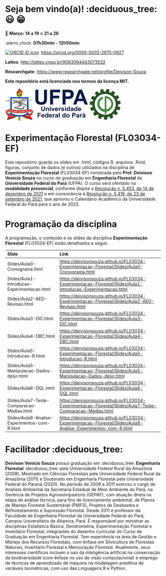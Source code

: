 
<!-- README.md is generated from README.Rmd.. Please edit that file. -->
<!-- badges: start -->
<!-- badges: end -->
<!-- Emprestei a função list_github_files() da Curso-R. (https://github.com/curso-r). A ideia desse readme emprestei da Curso-R. Achei excelente!-->

# Seja bem vindo(a)! :deciduous\_tree: :smiley: :grin:

:calendar: **Março: 14 a 19** e **21 a 26**

:alarm\_clock: **07h30min - 12h50min**

<div itemscope="" itemtype="https://schema.org/Person">

<a itemprop="sameAs" content="https://orcid.org/0000-0002-2975-0927" href="https://orcid.org/0000-0002-2975-0927" target="orcid.widget" rel="me noopener noreferrer" style="vertical-align:top;"><img src="https://orcid.org/sites/default/files/images/orcid_16x16.png" style="width:1em;margin-right:.5em;" alt="ORCID iD icon">https://orcid.org/0000-0002-2975-0927</a>

</div>

**Lattes**: <http://lattes.cnpq.br/9063094443073532>

**Researchgate**: <https://www.researchgate.net/profile/Deivison-Souza>

**Este repositório está licenciado nos termos da licença MIT.**

<div>
<img src="Slides/fig/slide-title/ufpa2.png" width="270" align="middle" class="center">
<img src="Slides/fig/slide-title/forest.png" width="100" align="middle" class="center">
<div>

# Experimentação Florestal (FL03034-EF)

Este repositório guarda os slides em .html, códigos R, arquivos .Rmd,
figuras, conjunto de dados (e outros) utilizados na disciplina de
**Experimentação Florestal** (FL03034-EF) ministrada pelo
**Prof. Deivison Venicio Souza** no curso de graduação em **Engenharia
Florestal** da **Universidade Federal do Pará** (UFPA). O curso será
ofertado na **modalidade presencial**, conforme dispõe a [Resolução
n. 5.453, de 14 de dezembro de
2021](https://sege.ufpa.br/boletim_interno/downloads/resolucoes/consepe/2021/5453%20Aprova%20a%20Resolu%C3%A7%C3%A3o%20sobre%20o%20retorno%20das%20Atividades%20Presenciais.pdf)
e em consonância à [Resolução n. 5.419, de 23 de setembro de
2021](http://proeg.ufpa.br/images/Artigos/Academico/Calendarios/Resolucao-n-5419-2021-CONSEPE-Aprova-o-calendario-academico-para-o-ano-letivo-de-2022.pdf),
que aprovou o Calendário Acadêmico da Universidade Federal do Pará para
o ano de 2022.

# Programação da disciplina

A programação, o conteúdo e os slides da disciplina **Experimentação
Florestal** (FL03034-EF) estão detalhados a seguir.

| Slide                                        | Link                                                                                                            |
|:---------------------------------------------|:----------------------------------------------------------------------------------------------------------------|
| Slides/Aula0-Cronograma.html                 | <https://deivisonsouza.github.io/FL03034-Experimentacao-Florestal/Slides/Aula0-Cronograma.html>                 |
| Slides/Aula1-Introducao-Experimentacao.html  | <https://deivisonsouza.github.io/FL03034-Experimentacao-Florestal/Slides/Aula1-Introducao-Experimentacao.html>  |
| Slides/Aula2-AED-Revisao.html                | <https://deivisonsouza.github.io/FL03034-Experimentacao-Florestal/Slides/Aula2-AED-Revisao.html>                |
| Slides/Aula3-DIC.html                        | <https://deivisonsouza.github.io/FL03034-Experimentacao-Florestal/Slides/Aula3-DIC.html>                        |
| Slides/Aula4-DBC.html                        | <https://deivisonsouza.github.io/FL03034-Experimentacao-Florestal/Slides/Aula4-DBC.html>                        |
| Slides/Aula5-Introducao-R.html               | <https://deivisonsouza.github.io/FL03034-Experimentacao-Florestal/Slides/Aula5-Introducao-R.html>               |
| Slides/Aula5-Manipulacao-Dados-dplyr.html    | <https://deivisonsouza.github.io/FL03034-Experimentacao-Florestal/Slides/Aula5-Manipulacao-Dados-dplyr.html>    |
| Slides/Aula6-DQL.html                        | <https://deivisonsouza.github.io/FL03034-Experimentacao-Florestal/Slides/Aula6-DQL.html>                        |
| Slides/Aula7-Teste-Comparacao-Medias.html    | <https://deivisonsouza.github.io/FL03034-Experimentacao-Florestal/Slides/Aula7-Teste-Comparacao-Medias.html>    |
| Slides/Aula8-Analise-Experimentos-com-R.html | <https://deivisonsouza.github.io/FL03034-Experimentacao-Florestal/Slides/Aula8-Analise-Experimentos-com-R.html> |

# Facilitador :deciduous\_tree:

**Deivison Venicio Souza** possui graduação em :deciduous\_tree:
**Engenharia Florestal** :deciduous\_tree: pela Universidade Federal
Rural da Amazônia (2008), Mestrado em Ciências Florestais pela
Universidade Federal Rural da Amazônia (2011) e Doutorado em Engenharia
Florestal pela Universidade Federal do Paraná (2020). No período de 2009
a 2011 exerceu o cargo de Analista Ambiental da Secretaria Estadual de
Meio Ambiente do Pará, na Gerência de Projetos Agrossilvipastoris
(GEPAF), com atuação direta na etapa de análise técnica, para fins de
licenciamento ambiental, de Planos de Manejo Florestal Sustentável
(PMFS), Projetos de Desbastes e Reflorestamento e Supressão Florestal.
Desde 2011 é professor da Faculdade de Engenharia Florestal da
Universidade Federal do Pará, Campus Universitário de Altamira, Pará. É
responsável por ministrar as disciplinas Estatística Básica,
Dendrometria, Experimentação Florestal e Inventário Florestal,
integrantes do desenho curricular do Curso de Graduação em Engenharia
Florestal. Tem experiência na área de Gestão e Manejo dos Recursos
Florestais, com ênfase em Silvicultura de Florestas Naturais, Inventário
Florestal e Mensuração Florestal. Atualmente, seus interesses
científicos incluem o uso da inteligência artificial na conservação da
biodiversidade (com ênfase no uso de visão computacional) e emprego de
técnicas de aprendizado de máquina na modelagem preditiva de variáveis
biométricas, com uso das Linguagens R e Python.
